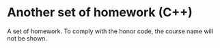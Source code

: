 # Another set of homework (C++)
A set of homework. To comply with the honor code, the course name will not be shown.
